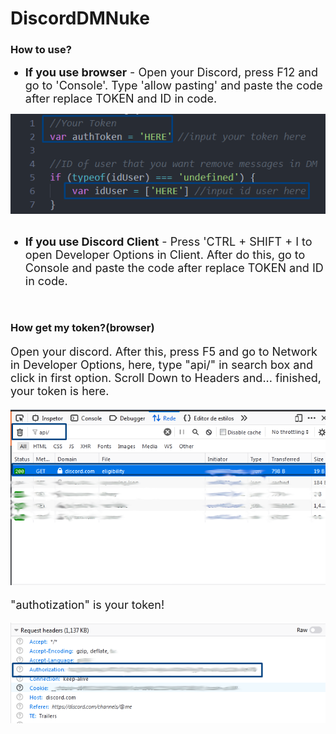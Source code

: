<h1>DiscordDMNuke</h1>
<h3>How to use?</h3>
<ul>
    <li style="font-size: 18px;"><strong>If you use browser</strong> - <span>Open your Discord, press F12 and go to 'Console'. Type 'allow pasting' and paste the code after replace TOKEN and ID in code.</span> </li>
</ul>
<img src="./img/tokenAndID.png">
<br><br>
<ul>
    <li style="font-size: 18px;"><strong>If you use Discord Client</strong> - <span>Press 'CTRL + SHIFT + I to open Developer Options in Client. After do this, go to Console and paste the code after replace TOKEN and ID in code.</span> </li>
</ul>
<br>
<h3>How get my token?(browser)</h3>
<p style="font-size: 18px;">
    Open your discord. After this, press F5 and go to Network in Developer Options, here, type "api/" in search box and click in first option. Scroll Down to Headers and... finished, your token is here.
</p>
<img src="./img/api.png">
<p style="font-size: 18px;">
    "authotization" is your token!
</p>
<img src="./img/request.png">